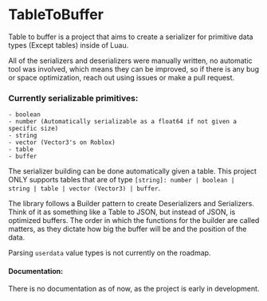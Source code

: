 # TableToBuffer

Table to buffer is a project that aims to create a serializer for primitive data types (Except tables) inside of Luau.

All of the serializers and deserializers were manually written, no automatic tool was involved, which means they can be improved, so if there is any bug or space optimization, reach out using issues or make a pull request.

### Currently serializable primitives:
    - boolean
    - number (Automatically serializable as a float64 if not given a specific size)
    - string
    - vector (Vector3's on Roblox)
    - table
    - buffer

The serializer building can be done automatically given a table. This project ONLY supports tables that are of type `[string]: number | boolean | string | table | vector (Vector3) | buffer`.

The library follows a Builder pattern to create Deserializers and Serializers. Think of it as something like a Table to JSON, but instead of JSON, is optimized buffers. The order in which the functions for the builder are called matters, as they dictate how big the buffer will be and the position of the data.

Parsing `userdata` value types is not currently on the roadmap.

#### Documentation:
There is no documentation as of now, as the project is early in development.